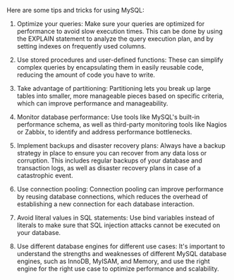 Here are some tips and tricks for using MySQL:

1. Optimize your queries: Make sure your queries are optimized for performance to avoid slow execution times. This can be done by using the EXPLAIN statement to analyze the query execution plan, and by setting indexes on frequently used columns.

2. Use stored procedures and user-defined functions: These can simplify complex queries by encapsulating them in easily reusable code, reducing the amount of code you have to write.

3. Take advantage of partitioning: Partitioning lets you break up large tables into smaller, more manageable pieces based on specific criteria, which can improve performance and manageability.

4. Monitor database performance: Use tools like MySQL's built-in performance schema, as well as third-party monitoring tools like Nagios or Zabbix, to identify and address performance bottlenecks.

5. Implement backups and disaster recovery plans: Always have a backup strategy in place to ensure you can recover from any data loss or corruption. This includes regular backups of your database and transaction logs, as well as disaster recovery plans in case of a catastrophic event.

6. Use connection pooling: Connection pooling can improve performance by reusing database connections, which reduces the overhead of establishing a new connection for each database interaction.

7. Avoid literal values in SQL statements: Use bind variables instead of literals to make sure that SQL injection attacks cannot be executed on your database.

8. Use different database engines for different use cases: It's important to understand the strengths and weaknesses of different MySQL database engines, such as InnoDB, MyISAM, and Memory, and use the right engine for the right use case to optimize performance and scalability.

